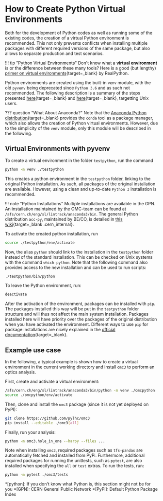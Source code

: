 # How to Create Python Virtual Environments

Both for the development of Python codes as well as running some of the existing codes, the creation of a virtual Python environment is recommended.
This not only prevents conflicts when installing multiple packages with different required versions of the same package, but also allows to separate production and test scenarios.

!!! tip "Python Virtual Environments"
    Don't know what a **virtual environment** is or the difference between these many tools?
    Here is a good (but lengthy) [primer on virtual environments][virtual_env_primer]{target=_blank} by RealPython.

Python environments are created using the built-in `venv` module, with the old `pyvenv` being deprecated since `Python 3.6` and as such not recommended.
The following description is a summary of the steps presented [here][venv_module]{target=_blank} and [here][pip_venv]{target=_blank}, targetting Unix users.

??? question "What About Anaconda?"
    Note that the [Anaconda Python distribution][anaconda]{target=_blank} provides the `conda` tool as a package manager, which also allows the creation of Python virtual environments.
    However, due to the simplicity of the `venv` module, only this module will be described in the following.

## Virtual Environments with pyvenv

To create a virtual environment in the folder `testpython`, run the command

```bash
python -m venv ./testpython
```

This creates a python environment in the `testpython` folder, linking to the original Python installation.
As such, all packages of the original installation are available.
However, using a clean and up-to-date `Python 3` installation is recommended.

!!! note "Python Installations"
    Multiple installations are available in the GPN.
    An installation maintained by the OMC-team can be found at `/afs/cern.ch/eng/sl/lintrack/anaconda3/bin`.
    The general Python distribution `acc-py`, maintained by BE/CO, is detailed in [this wiki][acc-py]{target=_blank .cern_internal}.

To activate the created python installation, run

```bash
source ./testpython/env/activate
```

Now, the alias `python` should link to the installation in the `testpython` folder instead of the standard installation.
This can be checked on Unix systems with the command `which python`.
Note that the following command also provides access to the new installation and can be used to run scripts:

```bash
./testpython/bin/python
```

To leave the Python environment, run:

```bash
deactivate
```

After the activation of the environment, packages can be installed with `pip`.
The packages installed this way will be put in the `testpython` folder structure and will thus not affect the main system installation.
Packages installed here will have priority over the packages of the original distribution when you have activated the environment.
Different ways to use `pip` for package installations are nicely explained in the [official documentation][pip_installs]{target=_blank}.

## Example use case

In the following, a typical example is shown how to create a virtual environment in the current working directory and install `omc3` to perform an optics analysis.

First, create and activate a virtual environment:

```bash
/afs/cern.ch/eng/sl/lintrack/anaconda3/bin/python -m venv ./omcpython
source ./omcpython/env/activate
```

Then, clone and install the `omc3` package (since it is not yet deployed on PyPI):

```bash
git clone https://github.com/pylhc/omc3
pip install --editable ./omc3[all]
```

Finally, run your analysis:

```bash
python -m omc3.hole_in_one --harpy --files ...
```

Note when installing `omc3`, required packages such as `tfs-pandas` are automatically fetched and installed from PyPi.
Furthermore, additional required packages for running the unittests, such as `pytest`, are also installed when specifying the `all` or `test` extras.
To run the tests, run:

```bash
python -m pytest ./omc3/tests
```

*[python]: If you don't know what Python is, this section might not be for you
*[GPN]: CERN General Public Network
*[PyPi]: Default Python Package Index

[virtual_env_primer]: https://realpython.com/python-virtual-environments-a-primer/
[venv_module]: https://docs.python.org/3/library/venv.html
[pip_venv]: https://packaging.python.org/guides/installing-using-pip-and-virtual-environments/#creating-a-virtual-environment
[anaconda]: https://www.anaconda.com/products/individual
[acc-py]: https://wikis.cern.ch/display/ACCPY
[pip_installs]: https://pip.pypa.io/en/stable/reference/pip_install/#examples